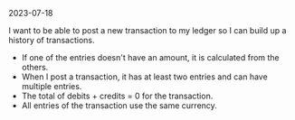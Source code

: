 2023-07-18

I want to be able to post a new transaction to my ledger so I can build up a history of transactions.

* If one of the entries doesn't have an amount, it is calculated from the others.
* When I post a transaction, it has at least two entries and can have multiple entries.
* The total of debits + credits = 0 for the transaction.
* All entries of the transaction use the same currency.
